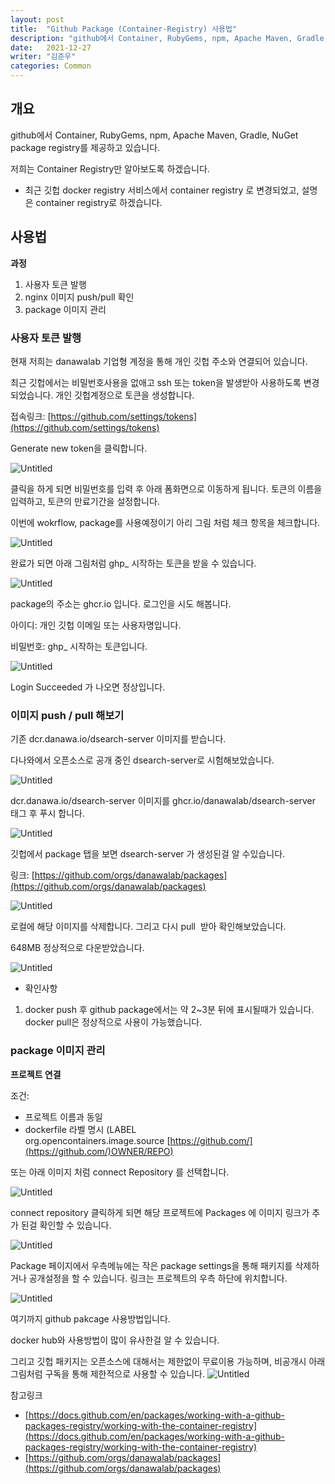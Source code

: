 ```yaml
---
layout: post
title:  "Github Package (Container-Registry) 사용법"
description: "github에서 Container, RubyGems, npm, Apache Maven, Gradle, NuGet package registry를 제공하고 있습니다. 저희는 Container Registry를 알아보도록 하겠습니다."
date:   2021-12-27
writer: "김준우"
categories: Common
---
```

## 개요

github에서 Container, RubyGems, npm, Apache Maven, Gradle, NuGet package registry를 제공하고 있습니다.

저희는 Container Registry만 알아보도록 하겠습니다.

- 최근 깃헙 docker registry 서비스에서 container registry 로 변경되었고, 설명은 container registry로 하겠습니다.

## 사용법

**과정**

1. 사용자 토큰 발행
2. nginx 이미지 push/pull 확인
3. package 이미지 관리

### **사용자 토큰 발행**

현재 저희는 danawalab 기업형 계정을 통해 개인 깃헙 주소와 연결되어 있습니다.

최근 깃헙에서는 비밀번호사용을 없애고 ssh 또는 token을 발생받아 사용하도록 변경되었습니다. 개인 깃헙계정으로 토큰을 생성합니다.

접속링크: [https://github.com/settings/tokens](https://github.com/settings/tokens)

Generate new token을 클릭합니다.

![Untitled](/images/2021-12-27-Github-Package-(Container-Registry)-사용법/Untitled.png)

클릭을 하게 되면 비밀번호를 입력 후 아래 폼화면으로 이동하게 됩니다. 토큰의 이름을 입력하고, 토큰의 만료기간을 설정합니다.

이번에 wokrflow, package를 사용예정이기 아리 그림 처럼 체크 항목을 체크합니다.

![Untitled](/images/2021-12-27-Github-Package-(Container-Registry)-사용법/Untitled%201.png)

완료가 되면 아래 그림처럼 ghp_ 시작하는 토큰을 받을 수 있습니다.

![Untitled](/images/2021-12-27-Github-Package-(Container-Registry)-사용법/Untitled%202.png)

package의 주소는 ghcr.io 입니다. 로그인을 시도 해봅니다.

아이디: 개인 깃헙 이메일 또는 사용자명입니다.

비밀번호: ghp_ 시작하는 토큰입니다.

![Untitled](/images/2021-12-27-Github-Package-(Container-Registry)-사용법/Untitled%203.png)

Login Succeeded 가 나오면 정상입니다.

### **이미지 push / pull 해보기**

기존 dcr.danawa.io/dsearch-server 이미지를 받습니다. 

다나와에서 오픈소스로 공개 중인 dsearch-server로 시험해보았습니다.

![Untitled](/images/2021-12-27-Github-Package-(Container-Registry)-사용법/Untitled%204.png)

dcr.danawa.io/dsearch-server 이미지를 ghcr.io/danawalab/dsearch-server 태그 후 푸시 합니다.

![Untitled](/images/2021-12-27-Github-Package-(Container-Registry)-사용법/Untitled%205.png)

깃헙에서 package 탭을 보면 dsearch-server 가 생성된걸 알 수있습니다.

링크: [https://github.com/orgs/danawalab/packages](https://github.com/orgs/danawalab/packages)

![Untitled](/images/2021-12-27-Github-Package-(Container-Registry)-사용법/Untitled%206.png)

로컬에 해당 이미지를 삭제합니다. 그리고 다시 pull  받아 확인해보았습니다.

648MB 정상적으로 다운받았습니다.

![Untitled](/images/2021-12-27-Github-Package-(Container-Registry)-사용법/Untitled%207.png)

* 확인사항

1. docker push 후 github package에서는 약 2~3분 뒤에 표시될때가 있습니다. docker pull은 정상적으로 사용이 가능했습니다.

### **package 이미지 관리**

**프로젝트 연결**

조건:

- 프로젝트 이름과 동일
- dockerfile 라벨 명시 (LABEL org.opencontainers.image.source [https://github.com/](https://github.com/)OWNER/REPO)

또는 아래 이미지 처럼 connect Repository 를 선택합니다.

![Untitled](/images/2021-12-27-Github-Package-(Container-Registry)-사용법/Untitled%208.png)

connect repository 클릭하게 되면 해당 프로젝트에 Packages 에 이미지 링크가 추가 된걸 확인할 수 있습니다.

![Untitled](/images/2021-12-27-Github-Package-(Container-Registry)-사용법/Untitled%209.png)

Package 페이지에서 우측메뉴에는 작은 package settings을 통해 패키지를 삭제하거나 공개설정을 할 수 있습니다. 링크는 프로젝트의 우측 하단에 위치합니다.

![Untitled](/images/2021-12-27-Github-Package-(Container-Registry)-사용법/Untitled%2010.png)

여기까지 github pakcage 사용방법입니다.

docker hub와 사용방법이 많이 유사한걸 알 수 있습니다.

그리고 깃헙 패키지는 오픈소스에 대해서는 제한없이 무료이용 가능하며, 비공개시 아래 그림처럼 구독을 통해 제한적으로 사용할 수 있습니다.
![Untitled](/images/2021-12-27-Github-Package-(Container-Registry)-사용법/2021-12-27_18h07_22.png)



참고링크

- [https://docs.github.com/en/packages/working-with-a-github-packages-registry/working-with-the-container-registry](https://docs.github.com/en/packages/working-with-a-github-packages-registry/working-with-the-container-registry)
- [https://github.com/orgs/danawalab/packages](https://github.com/orgs/danawalab/packages)